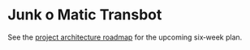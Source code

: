 # Junk o Matic Transbot

See the [project architecture roadmap](docs/ARCHITECTURE.md) for the upcoming six‑week plan.
